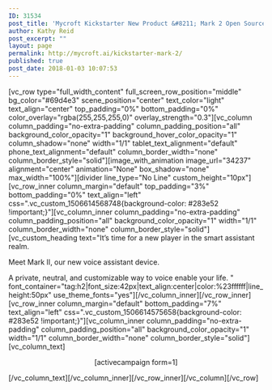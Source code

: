 ```yaml
---
ID: 31534
post_title: 'Mycroft Kickstarter New Product &#8211; Mark 2 Open Source Voice Assistant'
author: Kathy Reid
post_excerpt: ""
layout: page
permalink: http://mycroft.ai/kickstarter-mark-2/
published: true
post_date: 2018-01-03 10:07:53
---
```

[vc_row type="full_width_content" full_screen_row_position="middle" bg_color="#69d4e3" scene_position="center" text_color="light" text_align="center" top_padding="0%" bottom_padding="0%" color_overlay="rgba(255,255,255,0)" overlay_strength="0.3"][vc_column column_padding="no-extra-padding" column_padding_position="all" background_color_opacity="1" background_hover_color_opacity="1" column_shadow="none" width="1/1" tablet_text_alignment="default" phone_text_alignment="default" column_border_width="none" column_border_style="solid"][image_with_animation image_url="34237" alignment="center" animation="None" box_shadow="none" max_width="100%"][divider line_type="No Line" custom_height="10px"][vc_row_inner column_margin="default" top_padding="3%" bottom_padding="0%" text_align="left" css=".vc_custom_1506614568748{background-color: #283e52 !important;}"][vc_column_inner column_padding="no-extra-padding" column_padding_position="all" background_color_opacity="1" width="1/1" column_border_width="none" column_border_style="solid"][vc_custom_heading text="It’s time for a new player in the smart assistant realm.

Meet Mark II, our new voice assistant device.

A private, neutral, and customizable way to voice enable your life.
" font_container="tag:h2|font_size:42px|text_align:center|color:%23ffffff|line_height:50px" use_theme_fonts="yes"][/vc_column_inner][/vc_row_inner][vc_row_inner column_margin="default" bottom_padding="7%" text_align="left" css=".vc_custom_1506614575658{background-color: #283e52 !important;}"][vc_column_inner column_padding="no-extra-padding" column_padding_position="all" background_color_opacity="1" width="1/1" column_border_width="none" column_border_style="solid"][vc_column_text]
<p style="text-align: center;">[activecampaign form=1]</p>
[/vc_column_text][/vc_column_inner][/vc_row_inner][/vc_column][/vc_row]